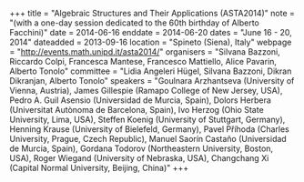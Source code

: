 +++
title = "Algebraic Structures and Their Applications (ASTA2014)"
note = "(with a one-day session dedicated to the 60th birthday of Alberto Facchini)"
date = 2014-06-16
enddate = 2014-06-20
dates = "June 16 - 20, 2014"
dateadded = 2013-09-16
location = "Spineto (Siena), Italy"
webpage = "http://events.math.unipd.it/asta2014/"
organisers = "Silvana Bazzoni, Riccardo Colpi, Francesca Mantese, Francesco Mattiello, Alice Pavarin, Alberto Tonolo"
committee = "Lidia Angeleri Hügel, Silvana Bazzoni, Dikran Dikranjan, Alberto Tonolo"
speakers = "Goulnara Arzhantseva (University of Vienna, Austria), James Gillespie (Ramapo College of New Jersey, USA), Pedro A. Guil Asensio (Universidad de Murcia, Spain), Dolors Herbera (Universitat Autònoma de Barcelona, Spain), Ivo Herzog (Ohio State University, Lima, USA), Steffen Koenig (University of Stuttgart, Germany), Henning Krause (University of Bielefeld, Germany), Pavel Příhoda (Charles University, Prague, Czech Republic), Manuel Saorín Castaño (Universidad de Murcia, Spain), Gordana Todorov (Northeastern University, Boston, USA), Roger Wiegand (University of Nebraska, USA), Changchang Xi (Capital Normal University, Beijing, China)"
+++
